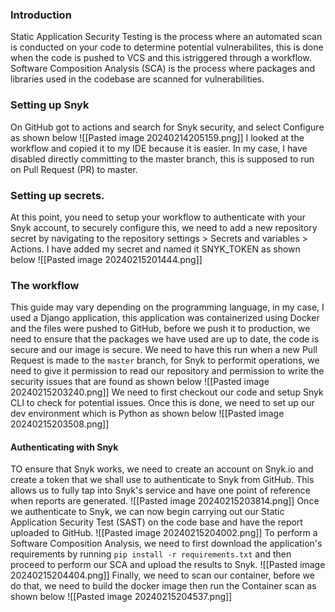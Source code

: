 ### Introduction
Static Application Security Testing is the process where an automated scan is conducted on your code to determine potential vulnerabilites, this is done when the code is pushed to VCS and this istriggered through a workflow.
Software Composition Analysis (SCA) is the process where packages and libraries used in the codebase are scanned for vulnerabilities.

### Setting up Snyk
On GitHub  got to actions and search for Snyk security, and select Configure as shown below
![[Pasted image 20240214205159.png]]
I looked at the workflow and copied it to my IDE because it is easier. In my case, I have disabled directly committing to the master branch, this is supposed to run on Pull Request (PR) to master.
### Setting up secrets.
At this point, you need to setup your workflow to authenticate with your Snyk account, to securely configure this, we need to add a new repository secret by navigating to the repository settings > Secrets and variables > Actions. I have added my secret and named it SNYK_TOKEN as shown below
![[Pasted image 20240215201444.png]]

### The workflow
This guide may vary depending on the programming language, in my case, I used a Django application, this application was containerized using Docker and the files were pushed to GitHub, before we push it to production, we need to ensure that the packages we have used are up to date, the code is secure and our image is secure.
We need to have this run when a new Pull Request is made to the `master` branch, for Snyk to performit operations, we need to give it permission to read our repository and permission to write the security issues that are found as shown below
![[Pasted image 20240215203240.png]]
We need to first checkout our code  and setup Snyk CLI to check for potential issues. Once this is done, we need to set up our dev environment which is Python as shown below
![[Pasted image 20240215203508.png]]
#### Authenticating with Snyk
TO ensure that Snyk works, we need to create an account on Snyk.io and create a token that we shall use to authenticate to Snyk from GitHub. This allows us to fully tap into Snyk's service and have one point of reference when reports are generated.
![[Pasted image 20240215203814.png]]
Once we authenticate to Snyk, we can now begin carrying out our Static Application Security Test (SAST) on the code base and have the report uploaded to GitHub.
![[Pasted image 20240215204002.png]]
To perform a Software Composition Analysis, we need to first download the application's requirements by running `pip install -r requirements.txt` and then proceed to perform our SCA and upload the results to Snyk.
![[Pasted image 20240215204404.png]]
Finally, we need to scan our container, before we do that, we need to build the docker image then run the Container scan as shown below
![[Pasted image 20240215204537.png]]
